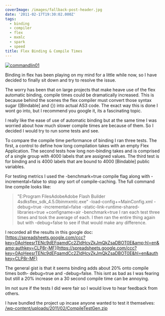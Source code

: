 ```yaml
---
coverImage: /images/fallback-post-header.jpg
date: '2011-02-17T19:30:02.000Z'
tags:
  - binding
  - compiler
  - flex
  - mxmlc
  - spark
  - speed
title: Flex Binding & Compile Times
---
```


[![](/wp-content/uploads/2011/02/commandlin01.jpg "commandlin01")](/wp-content/uploads/2011/02/commandlin01.jpg)

Binding in flex has been playing on my mind for a little while now, so I have decided to finally sit down and try to resolve the issue.

<!-- more -->

The worry has been that on large projects that make heave use of the flex automatic binding, compile times could be dramatically increased. This is because behind the scenes the flex compiler must convert those syntax sugar ([Bindable] and {}) into actual AS3 code. The exact way this is done I wont go into, but I recommend you google it, its a fascinating topic.

I really like the ease of use of automatic binding but at the same time I was worried about how much slower compile times are because of them. So I decided I would try to run some tests and see.

To compare the compile time performance of binding I ran three tests. The first, a control to define how long compilation takes with an empty Flex Application. The second tests how long non-binding takes and is comprised of a single group with 4000 labels that are assigned values. The third test is for binding and is 4000 labels that are bound to 4000 [Bindable] public variables.

For testing metrics I used the -benchmark=true compile flag along with -incremental=false to stop any sort of compile-caching. The full command line compile looks like:

> "E:Program FilesAdobeAdobe Flash Builder 4sdksflex_sdk_4.5.0binmxmlc.exe" -load-config+=MainConfig.xml -debug=true -incremental=false -static-link-runtime-shared-libraries=true +configname=air -benchmark=true
> I ran each test three times and took the average of each. I then ran the entire thing again but with -debug=false to see if that would make any difference.

I recorded all the results in this google doc: [https://spreadsheets.google.com/ccc?key=0AoHeesrTENc9dEFqamdCc2ZldHcyZkJmQkZsaDBOT0E&amp;hl=en&amp;authkey=CLP8r-MF](https://spreadsheets.google.com/ccc?key=0AoHeesrTENc9dEFqamdCc2ZldHcyZkJmQkZsaDBOT0E&hl=en&authkey=CLP8r-MF)

The general gist is that it seems binding adds about 20% onto compile times both- debug=true and -debug=false. This isnt as bad as I was fearing but still a 20% increase on a 30 second compile time can be annoying.

Im not sure if the tests I did were fair so I would love to hear feedback from others.

I have bundled the project up incase anyone wanted to test it themselves: [/wp-content/uploads/2011/02/CompileTestGen.zip](/wp-content/uploads/2011/02/CompileTestGen.zip)
